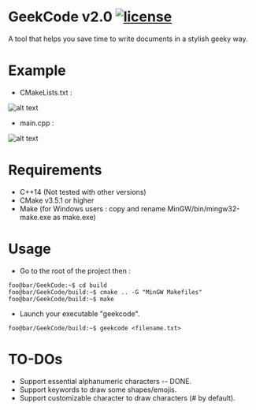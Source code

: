 # GeekCode v2.0 [![license](https://img.shields.io/github/license/DAVFoundation/captain-n3m0.svg?style=flat-square)](https://github.com/NouemanKHAL/GeekCode/blob/master/LICENSE)


A tool that helps you save time to write documents in a stylish geeky way.

# Example 
* CMakeLists.txt :

![alt text](https://i.imgur.com/4MYKD8q.png)

* main.cpp :

![alt text](https://i.imgur.com/ErYvpwh.png)

# Requirements
* C++14 (Not tested with other versions)
* CMake v3.5.1 or higher
* Make (for Windows users : copy and rename MinGW/bin/mingw32-make.exe as make.exe)

# Usage
* Go to the root of the project then : 
```console 
foo@bar/GeekCode:~$ cd build
foo@bar/GeekCode/build:~$ cmake .. -G "MinGW Makefiles"
foo@bar/GeekCode/build:~$ make
```
* Launch your executable "geekcode".
```console 
foo@bar/GeekCode/build:~$ geekcode <filename.txt>
```

# TO-DOs
* Support essential alphanumeric characters -- DONE.
* Support keywords to draw some shapes/emojis.
* Support customizable character to draw characters (# by default).

